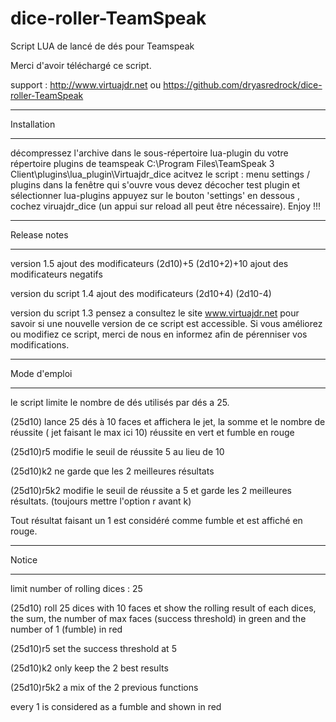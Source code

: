 # dice-roller-TeamSpeak
Script LUA de lancé de dés pour Teamspeak

Merci d'avoir téléchargé ce script.

support : http://www.virtuajdr.net ou https://github.com/dryasredrock/dice-roller-TeamSpeak

*************************************************
Installation
*************************************************

décompressez l'archive dans le sous-répertoire lua-plugin du votre répertoire plugins de teamspeak
	C:\Program Files\TeamSpeak 3 Client\plugins\lua_plugin\Virtuajdr_dice
acitvez le script :
	menu settings / plugins
	dans la fenêtre qui s'ouvre vous devez décocher test plugin et sélectionner lua-plugins 
appuyez sur le bouton 'settings' en dessous , cochez viruajdr_dice
(un appui sur reload all peut être nécessaire). 
Enjoy !!!


*************************************************
Release notes
*************************************************

version 1.5
ajout des modificateurs
(2d10)+5
(2d10+2)+10
ajout des modificateurs negatifs

version du script 1.4
ajout des modificateurs 
(2d10+4)
(2d10-4)

version du script 1.3
pensez a consultez le site www.virtuajdr.net pour savoir si une nouvelle version de ce script est accessible.
Si vous améliorez ou modifiez ce script, merci de nous en informez afin de pérenniser vos modifications.


*************************************************
Mode d'emploi
*************************************************

le script limite le nombre de dés utilisés par dés a 25.

(25d10) lance 25 dés à 10 faces 
et affichera le jet, la somme et le nombre de réussite ( jet faisant le max ici 10)
réussite en vert et fumble en rouge

(25d10)r5 modifie le seuil de réussite 5 au lieu de 10

(25d10)k2 ne garde que les 2 meilleures résultats

(25d10)r5k2 modifie le seuil de réussite a 5 et garde les 2 meilleures résultats. (toujours mettre l'option r avant k)

Tout résultat faisant un 1 est considéré comme fumble et est affiché en rouge.

*************************************************
Notice
*************************************************

limit number of rolling dices : 25

(25d10) roll 25 dices with 10 faces et show the rolling result of each dices, the sum, the number of max faces (success threshold) in green and the number of 1 (fumble) in red

(25d10)r5 set the success threshold at 5

(25d10)k2 only keep the 2 best results

(25d10)r5k2 a mix of the 2 previous functions

every 1 is considered as a fumble and shown in red
